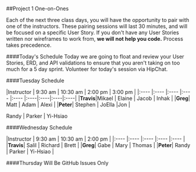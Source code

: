 ##Project 1 One-on-Ones

Each of the next three class days, you will have the opportunity to pair with one of the instructors. These pairing sessions will last 30 minutes, and will be focused on a specific User Story. If you don't have any User Stories written nor wireframes to work from, __we will not help you code.__ Process takes precedence.

####Today's Schedule 
Today we are going to float and review your User Stories, ERD, and API validations to ensure that you aren't taking on too much for a 5 day sprint. Volunteer for today's session via HipChat. 

####Tuesday Schedule

|Instructor | 9:30 am | 10:30 am | 2:00 pm |  3:00 pm |
|:----    |:----  |:----  |:----  |:---- |:----|:----|:----|:----|
|__Travis__|Mikael | Elaine | Jacob | Inhak |
|__Greg__| Matt | Adam | Alexi |
|__Peter__| Stephen | JoElla |Jon |

Randy | Parker | Yi-Hsiao

####Wednesday Schedule

|Instructor | 9:30 am | 10:30 am | 2:00 pm |
|:----    |:----  |:----  |:----  |:---- |
|__Travis__| Salil | Richard | Brett |
|__Greg__| Gabe | Mary | Thomas |
|__Peter__| Randy | Parker | Yi-Hsiao |

####Thursday Will Be GitHub Issues Only
